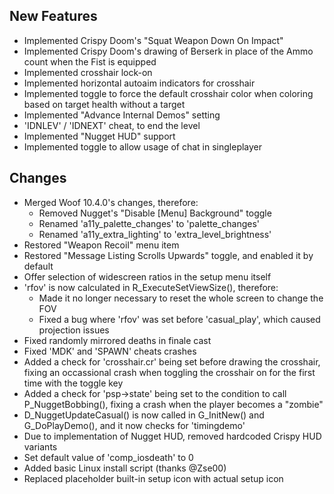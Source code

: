 ## New Features
* Implemented Crispy Doom's "Squat Weapon Down On Impact"
* Implemented Crispy Doom's drawing of Berserk in place of the Ammo count when the Fist is equipped
* Implemented crosshair lock-on
* Implemented horizontal autoaim indicators for crosshair
* Implemented toggle to force the default crosshair color when coloring based on target health without a target
* Implemented "Advance Internal Demos" setting
* 'IDNLEV' / 'IDNEXT' cheat, to end the level
* Implemented "Nugget HUD" support
* Implemented toggle to allow usage of chat in singleplayer

## Changes
* Merged Woof 10.4.0's changes, therefore:
   * Removed Nugget's "Disable [Menu] Background" toggle
   * Renamed 'a11y_palette_changes' to 'palette_changes'
   * Renamed 'a11y_extra_lighting' to 'extra_level_brightness'
* Restored "Weapon Recoil" menu item
* Restored "Message Listing Scrolls Upwards" toggle, and enabled it by default
* Offer selection of widescreen ratios in the setup menu itself
* 'rfov' is now calculated in R_ExecuteSetViewSize(), therefore:
   * Made it no longer necessary to reset the whole screen to change the FOV
   * Fixed a bug where 'rfov' was set before 'casual_play', which caused projection issues
* Fixed randomly mirrored deaths in finale cast
* Fixed 'MDK' and 'SPAWN' cheats crashes
* Added a check for 'crosshair.cr' being set before drawing the crosshair, fixing an occassional crash when toggling the crosshair on for the first time with the toggle key
* Added a check for 'psp->state' being set to the condition to call P_NuggetBobbing(), fixing a crash when the player becomes a "zombie"
* D_NuggetUpdateCasual() is now called in G_InitNew() and G_DoPlayDemo(), and it now checks for 'timingdemo'
* Due to implementation of Nugget HUD, removed hardcoded Crispy HUD variants
* Set default value of 'comp_iosdeath' to 0
* Added basic Linux install script (thanks @Zse00)
* Replaced placeholder built-in setup icon with actual setup icon
